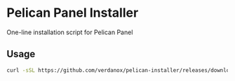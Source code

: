# Pelican Panel Installer

One-line installation script for Pelican Panel

## Usage

```bash
curl -sSL https://github.com/verdanox/pelican-installer/releases/download/1.4.2/install.sh | sudo bash

